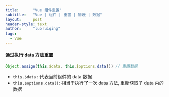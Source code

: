 ```yaml
---
title:      "Vue 组件重置"
subtitle:   "Vue | 组件 | 重置 | 销毁 | 数据"
layout:     post
header-style: text
author:     "luoruiqing"
tags:
  - Vue
---
```



#### 通过执行 data 方法重置

```js
Object.assign(this.$data, this.$options.data()) // 重置数据
```

- `this.$data` : 代表当前组件的 data 数据
- `this.$options.data()`: 相当于执行了一次 data 方法, 重新获取了 data 内的数据



